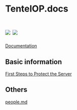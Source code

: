 # TentelOP.docs
![](https://img.shields.io/badge/©TentelCrew-©.svg)
![](https://img.shields.io/badge/TentelBotDocs--©.svg)
==
[Documentation](https://github.com/astrov-ost/TentelOP.docs/blob/main/documentation.md)

## Basic information
[First Steps to Protect the Server](https://github.com/astrov-ost/TentelOP.docs/blob/main/INFO/first.md)

## Others
[people.md](https://github.com/astrov-ost/TentelOP.docs/blob/main/Discord/people.md)
